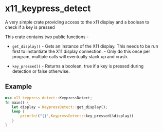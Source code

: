 # x11_keypress_detect
A very simple crate providing access to the x11 display and a boolean to check if a key is pressed

This crate contains two public functions - 

* `get_display()` - Gets an instance of the X11 display. This needs to be run first to instantiate the X11 display connection.
                        - Only do this once per program, multiple calls will eventually stack up and crash.

* `key_pressed()` - Returns a boolean, true if a key is pressed during detection or false otherwise.

 ## Example
 ```rust
 use x11_keypress_detect::KeypressDetect;
 fn main() {
    let display = KeypressDetect::get_display();
    loop {
        println!("{}",KeypressDetect::key_pressed(&display))
    }
 }
 ```